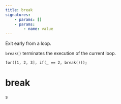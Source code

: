 ```yaml
---
title: break
signatures:
    - params: []
    - params:
        - name: value
---
```

Exit early from a loop.

`break()` terminates the execution of the current loop.

```scarpet
for([1, 2, 3], if(_ == 2, break()));
```

# break
s
